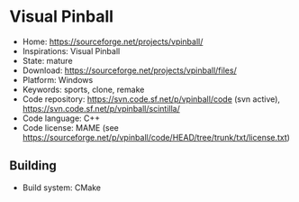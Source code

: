 # Visual Pinball

- Home: https://sourceforge.net/projects/vpinball/
- Inspirations: Visual Pinball
- State: mature
- Download: https://sourceforge.net/projects/vpinball/files/
- Platform: Windows
- Keywords: sports, clone, remake
- Code repository: https://svn.code.sf.net/p/vpinball/code (svn active), https://svn.code.sf.net/p/vpinball/scintilla/
- Code language: C++
- Code license: MAME (see https://sourceforge.net/p/vpinball/code/HEAD/tree/trunk/txt/license.txt)

## Building

- Build system: CMake
